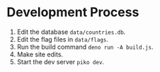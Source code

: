 # Development Process

1. Edit the database `data/countries.db`.
2. Edit the flag files in `data/flags`.
3. Run the build command `deno run -A build.js`.
4. Make site edits.
5. Start the dev server `piko dev`.